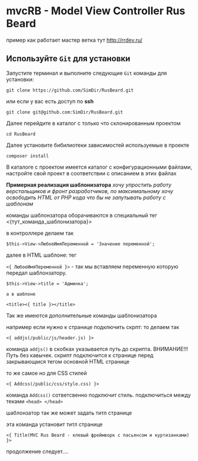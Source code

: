 # mvcRB - Model View Controller **Rus Beard** 

пример как работает мастер ветка тут http://rrdev.ru/

## Используйте `Git` для установки

Запустите терминал и выполните следующие `Git` команды для установки:
```
git clone https://github.com/SimDir/RusBeard.git
```
или если у вас есть доступ по **ssh**
```
git clone git@github.com:SimDir/RusBeard.git
```
Далее перейдите в каталог с только что склонированным проектом
```
cd RusBeard
```
Далее установите бибилиотеки зависимостей используемые в проекте
```
composer install
```


В каталоге с проектом имеется каталог с конфигурационными файлами, настройте свой проект в соответствии с описанием в этих файлах

**Примерная реализация шаблонизатора**
*хочу упростить работу верстальщиков и фронт разработчиков, по максимальному хочу освободить HTML от PHP кода что бы не запутывать работу с шаблонам*

команды шаблонзатора оборачиваются в специальный тег <{тут_команда_шаблонизатора}> 


в контроллере делаем так 

`$this->View->ЛюбоеИмяПеременной = 'Значение переменной';`

далее в HTML шаблоне:
тег 

`<{ ЛюбоеИмяПеременной }>` - так мы вставляем переменную которую передал шаблонзатору.

```
$this->View->title = 'Админка';

а в шаблоне

<title><{ title }></title>
```

Так же имеются дополнительные команды шаблонизатора

например если нужно к странице подключить скрпт:
то делаем так 
```
<{ addjs(/public/js/header.js) }>
```
команда `addjs()` в скобках указывается путь до скрипта. ВНИМАНИЕ!!! Путь без кавычек. скрипт подключится к странице перед закрывающмся тегом </body> основной HTML странице


то же самое но для CSS стилей
```
<{ Addcss(/public/css/style.css) }>
```
команда `Addcss()` сответсвенно подключит стиль. подключиться между теками `<head> </head>`

шаблонзатор так же может задать титл странице

эта команда установит титл странице 
```
<{ Title(MVC Rus Beard - клевый фреймворк с пасьянсом и куртизанками) }>
```

продолжение следует....
